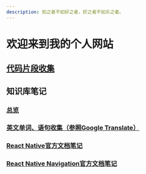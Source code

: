 ```yaml
---
description: 知之者不如好之者，好之者不如乐之者。
---
```

# 欢迎来到我的个人网站

## [代码片段收集](./snippets/index.md)

## 知识库笔记

### [总览](./base/index.md)

### [英文单词、语句收集（参照Google Translate）](./base/english/index.md)

### [React Native官方文档笔记](./base/reactnative/reactnative.md)

### [React Native Navigation官方文档笔记](./base/reactnative/reactnativenavigation.md)
